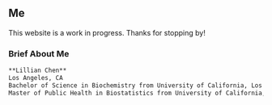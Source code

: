 ## Me

This website is a work in progress. Thanks for stopping by!

### Brief About Me

```markdown
**Lillian Chen**
Los Angeles, CA
Bachelor of Science in Biochemistry from University of California, Los Angeles, Awarded 2018
Master of Public Health in Biostatistics from University of California, Los Angeles, Expected 2022

```
